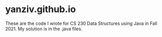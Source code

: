 # yanziv.github.io

These are the code I wrote for CS 230 Data Structures using Java in Fall 2021.
My solution is in the .java files.
